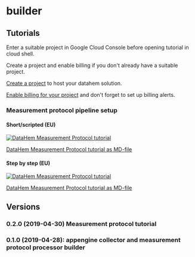 # builder
## Tutorials
Enter a suitable project in Google Cloud Console before opening tutorial in cloud shell.

Create a project and enable billing if you don't already have a suitable project.

[Create a project](https://cloud.google.com/resource-manager/docs/creating-managing-projects#creating_a_project) to host your datahem solution.

[Enable billing for your project](https://cloud.google.com/billing/docs/how-to/modify-project#enable_billing_for_a_project) and don't forget to set up billing alerts.

### Measurement protocol pipeline setup

#### Short/scripted (EU)
[![DataHem Measurement Protocol tutorial](http://gstatic.com/cloudssh/images/open-btn.png)](https://console.cloud.google.com/cloudshell/open?git_repo=https://github.com/datahem/builder&page=editor&tutorial=tutorials/measurementprotocol/v2/tutorial-eu.md)

[DataHem Measurement Protocol tutorial as MD-file](https://github.com/datahem/builder/blob/master/tutorials/measurementprotocol/v2/tutorial-eu.md)

#### Step by step (EU)
[![DataHem Measurement Protocol tutorial](http://gstatic.com/cloudssh/images/open-btn.png)](https://console.cloud.google.com/cloudshell/open?git_repo=https://github.com/datahem/builder&page=editor&tutorial=tutorials/measurementprotocol/v2/tutorial.md)

[DataHem Measurement Protocol tutorial as MD-file](https://github.com/datahem/builder/blob/master/tutorials/measurementprotocol/v2/tutorial.md)

## Versions
### 0.2.0 (2019-04-30) Measurement protocol tutorial

### 0.1.0 (2019-04-28): appengine collector and measurement protocol processor builder
